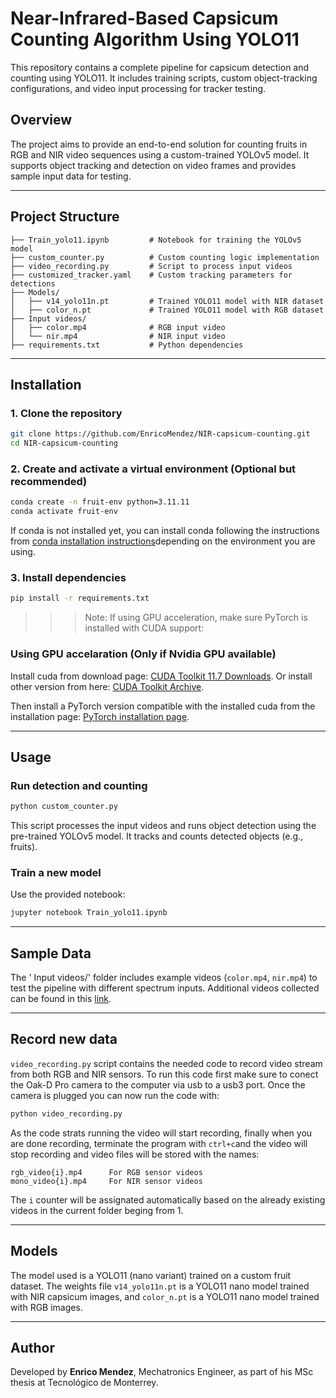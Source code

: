 # Near-Infrared-Based Capsicum Counting Algorithm Using YOLO11

This repository contains a complete pipeline for capsicum detection and counting using YOLO11. It includes training scripts, custom object-tracking configurations, and video input processing for tracker testing.

## Overview

The project aims to provide an end-to-end solution for counting fruits in RGB and NIR video sequences using a custom-trained YOLOv5 model. It supports object tracking and detection on video frames and provides sample input data for testing.

---

## Project Structure

```
├── Train_yolo11.ipynb         # Notebook for training the YOLOv5 model
├── custom_counter.py          # Custom counting logic implementation
├── video_recording.py         # Script to process input videos
├── customized_tracker.yaml    # Custom tracking parameters for detections
├── Models/
│   ├── v14_yolo11n.pt         # Trained YOLO11 model with NIR dataset
│   ├── color_n.pt             # Trained YOLO11 model with RGB dataset
├── Input videos/
│   ├── color.mp4              # RGB input video
│   └── nir.mp4                # NIR input video
├── requirements.txt           # Python dependencies
```

---

## Installation

### 1. Clone the repository
```bash
git clone https://github.com/EnricoMendez/NIR-capsicum-counting.git
cd NIR-capsicum-counting
```

### 2. Create and activate a virtual environment (Optional but recommended)
```bash
conda create -n fruit-env python=3.11.11
conda activate fruit-env
```
If conda is not installed yet, you can install conda following the instructions from [conda installation instructions](https://www.anaconda.com/docs/getting-started/miniconda/install#aws-graviton2-arm-64)depending on the environment you are using.
### 3. Install dependencies
```bash
pip install -r requirements.txt
```
>>>Note: If using GPU acceleration, make sure PyTorch is installed with CUDA support:

### Using GPU accelaration (Only if Nvidia GPU available)
Install cuda from download page:  [CUDA Toolkit 11.7 Downloads](https://developer.nvidia.com/cuda-11-7-0-download-archive).
Or install other version from here: [CUDA Toolkit Archive](https://developer.nvidia.com/cuda-toolkit-archive).

Then install a PyTorch version compatible with the installed cuda from the installation page: [PyTorch installation page](https://pytorch.org).


---

## Usage

### Run detection and counting
```bash
python custom_counter.py
```

This script processes the input videos and runs object detection using the pre-trained YOLOv5 model. It tracks and counts detected objects (e.g., fruits).

### Train a new model
Use the provided notebook:
```bash
jupyter notebook Train_yolo11.ipynb
```

---

## Sample Data

The ' Input videos/' folder includes example videos (`color.mp4`, `nir.mp4`) to test the pipeline with different spectrum inputs. Additional videos collected can be found in this [link](https://tecmx.sharepoint.com/:f:/r/sites/AiRLabArtificialIntelligenceandRoboticsLaboratory-MaestraEnrico/Shared%20Documents/2025%20Maestr%C3%ADa%20Enrico/NIR%20counting%20capsicums?csf=1&web=1&e=3egYrJ).

---
## Record new data 
`video_recording.py` script contains the needed code to record video stream from both RGB and NIR sensors. To run this code first make sure to conect the Oak-D Pro camera to the computer via usb to a usb3 port. Once the camera is plugged you can now run the code with:

```bash
python video_recording.py
```

As the code strats running the video will start recording, finally when you are done recording, terminate the program with `ctrl+c`and the video will stop recording and video files will be stored with the names:

```
rgb_video{i}.mp4      For RGB sensor videos
mono_video{i}.mp4     For NIR sensor videos
```
The `i` counter will be assignated automatically based on the already existing videos in the current folder beging from 1.  

---
## Models

The model used is a YOLO11 (nano variant) trained on a custom fruit dataset. The weights file `v14_yolo11n.pt` is a YOLO11 nano model trained with NIR capsicum images, and `color_n.pt` is a YOLO11 nano model trained with RGB images.

---

## Author

Developed by **Enrico Mendez**, Mechatronics Engineer, as part of his MSc thesis at Tecnológico de Monterrey. 


